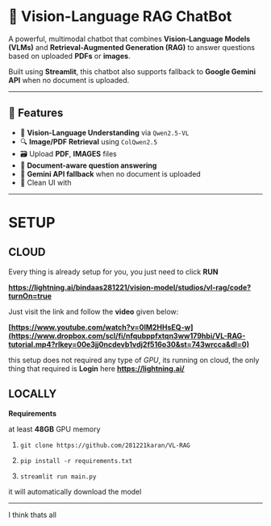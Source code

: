 # 🤖 Vision-Language RAG ChatBot

A powerful, multimodal chatbot that combines **Vision-Language Models (VLMs)** and **Retrieval-Augmented Generation (RAG)** to answer questions based on uploaded **PDFs** or **images**.

Built using **Streamlit**, this chatbot also supports fallback to **Google Gemini API** when no document is uploaded.

---

## 🚀 Features

- 🧠 **Vision-Language Understanding** via `Qwen2.5-VL`
- 🔍 **Image/PDF Retrieval** using `ColQwen2.5`
- 🗃️ Upload **PDF**, **IMAGES** files
- 🔄 **Document-aware question answering**
- 📎 **Gemini API fallback** when no document is uploaded
- 💬 Clean UI with

---
# SETUP

## CLOUD

Every thing is already setup for you, you just need to click **RUN**

**https://lightning.ai/bindaas281221/vision-model/studios/vl-rag/code?turnOn=true**

Just visit the link and follow the **video** given below:

**[https://www.youtube.com/watch?v=0lM2HHsEQ-w](https://www.dropbox.com/scl/fi/nfqubppfxtqn3ww179hbi/VL-RAG-tutorial.mp4?rlkey=00e3jj0ncdevb1vdj2f516o30&st=743wrcca&dl=0)**

this setup does not required any type of *GPU*, its running on cloud, the only thing that required is **Login** here **https://lightning.ai/**

## LOCALLY
**Requirements**

at least **48GB** GPU memory

1. `git clone https://github.com/281221karan/VL-RAG`

2. `pip install -r requirements.txt`

3. `streamlit run main.py`

it will automatically download the model

---
I think thats all

